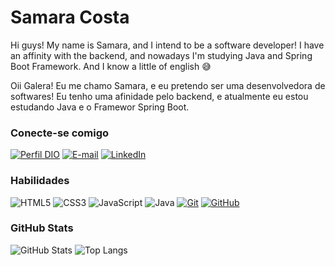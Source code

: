 # Samara Costa
Hi guys! My name is Samara, and I intend to be a software developer! I have an affinity with the backend, and nowadays I'm studying Java and Spring Boot Framework. 
And I know a little of english 😅

Oii Galera! Eu me chamo Samara, e eu pretendo ser uma desenvolvedora de softwares! Eu tenho uma afinidade pelo backend, e atualmente eu estou estudando Java e o Framewor Spring Boot.

### Conecte-se comigo
[![Perfil DIO](https://img.shields.io/badge/-Meu%20Perfil%20na%20DIO-30A3DC?style=for-the-badge)](https://web.dio.me/users/samara_emilly2013/)
[![E-mail](https://img.shields.io/badge/-Email-000?style=for-the-badge&logo=microsoft-outlook&logoColor=E94D5F)](mailto:samara.emilly2013@gmail.com)
[![LinkedIn](https://img.shields.io/badge/-LinkedIn-000?style=for-the-badge&logo=linkedin&logoColor=30A3DC)](https://www.linkedin.com/in/smaracosta/)


### Habilidades
![HTML5](https://img.shields.io/badge/HTML-000?style=for-the-badge&logo=html5&logoColor=30A3DC)
![CSS3](https://img.shields.io/badge/CSS3-000?style=for-the-badge&logo=css3&logoColor=E94D5F)
![JavaScript](https://img.shields.io/badge/JavaScript-000?style=for-the-badge&logo=javascript&logoColor=30A3DC)
![Java](https://img.shields.io/badge/Java-000?style=for-the-badge&logo=java&logoColor=30A3DC)
[![Git](https://img.shields.io/badge/Git-000?style=for-the-badge&logo=git&logoColor=E94D5F)](https://git-scm.com/doc) 
[![GitHub](https://img.shields.io/badge/GitHub-000?style=for-the-badge&logo=github&logoColor=30A3DC)](https://docs.github.com/)

### GitHub Stats
![GitHub Stats](https://github-readme-stats.vercel.app/api?username=smaracosta&theme=transparent&bg_color=000&border_color=30A3DC&show_icons=true&icon_color=30A3DC&title_color=E94D5F&text_color=FFF)
![Top Langs](https://github-readme-stats-git-masterrstaa-rickstaa.vercel.app/api/top-langs/?username=smaracosta&layout=compact&bg_color=000&border_color=30A3DC&title_color=E94D5F&text_color=FFF)
